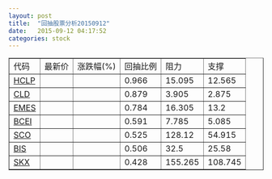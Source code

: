 ```yaml
---
layout: post
title:  "回抽股票分析20150912"
date:   2015-09-12 04:17:52
categories: stock
---
```

<script type="text/javascript">
var stockList = []
stockList.push('gb_hclp');
stockList.push('gb_cld');
stockList.push('gb_emes');
stockList.push('gb_bcei');
stockList.push('gb_sco');
stockList.push('gb_bis');
stockList.push('gb_skx');
</script>
<table border="1">
 <tr>
 <td>代码</td>
 <td>最新价</td>
 <td>涨跌幅(%)</td>
 <td>回抽比例</td>
 <td>阻力</td>
 <td>支撑</td>
</tr>
  <tr id="hclp">
  <td><a href="http://stock.finance.sina.com.cn/usstock/quotes/HCLP.html" target="_blank">HCLP</a></td><td></td><td></td><td>0.966</td><td>15.095</td><td>12.565</td></tr>
  <tr id="cld">
  <td><a href="http://stock.finance.sina.com.cn/usstock/quotes/CLD.html" target="_blank">CLD</a></td><td></td><td></td><td>0.879</td><td>3.905</td><td>2.875</td></tr>
  <tr id="emes">
  <td><a href="http://stock.finance.sina.com.cn/usstock/quotes/EMES.html" target="_blank">EMES</a></td><td></td><td></td><td>0.784</td><td>16.305</td><td>13.2</td></tr>
  <tr id="bcei">
  <td><a href="http://stock.finance.sina.com.cn/usstock/quotes/BCEI.html" target="_blank">BCEI</a></td><td></td><td></td><td>0.591</td><td>7.785</td><td>5.085</td></tr>
  <tr id="sco">
  <td><a href="http://stock.finance.sina.com.cn/usstock/quotes/SCO.html" target="_blank">SCO</a></td><td></td><td></td><td>0.525</td><td>128.12</td><td>54.915</td></tr>
  <tr id="bis">
  <td><a href="http://stock.finance.sina.com.cn/usstock/quotes/BIS.html" target="_blank">BIS</a></td><td></td><td></td><td>0.506</td><td>32.5</td><td>25.58</td></tr>
  <tr id="skx">
  <td><a href="http://stock.finance.sina.com.cn/usstock/quotes/SKX.html" target="_blank">SKX</a></td><td></td><td></td><td>0.428</td><td>155.265</td><td>108.745</td></tr>
</table>
